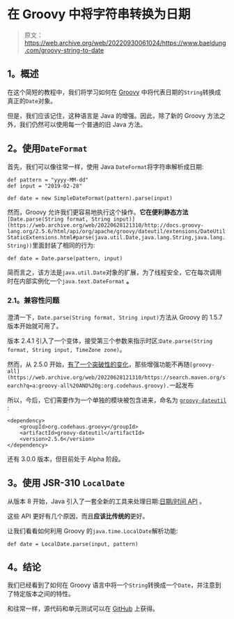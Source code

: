 # 在 Groovy 中将字符串转换为日期

> 原文：<https://web.archive.org/web/20220930061024/https://www.baeldung.com/groovy-string-to-date>

## 1。概述

在这个简短的教程中，我们将学习如何在 [Groovy](/web/20220628121310/https://www.baeldung.com/groovy-language) 中将代表日期的`String`转换成真正的`Date`对象。

但是，我们应该记住，这种语言是 Java 的增强。因此，除了新的 Groovy 方法之外，我们仍然可以使用每一个普通的旧 Java 方法。

## 2。使用`DateFormat`

首先，我们可以像往常一样，使用 Java `DateFormat`将字符串解析成日期:

```
def pattern = "yyyy-MM-dd"
def input = "2019-02-28"

def date = new SimpleDateFormat(pattern).parse(input) 
```

然而，Groovy 允许我们更容易地执行这个操作。**它在便利静态方法** `[Date.parse(String format, String input)](https://web.archive.org/web/20220628121310/http://docs.groovy-lang.org/2.5.6/html/api/org/apache/groovy/dateutil/extensions/DateUtilStaticExtensions.html#parse(java.util.Date,java.lang.String,java.lang.String))`里面封装了相同的行为:

```
def date = Date.parse(pattern, input) 
```

简而言之，该方法是`java.util.Date`对象的扩展，为了线程安全，它在每次调用时在内部实例化一个`java.text.DateFormat` **。**

### 2.1。兼容性问题

澄清一下，`Date.parse(String format, String input)`方法从 Groovy 的 1.5.7 版本开始就可用了。

版本 2.4.1 引入了一个变体，接受第三个参数来指示时区:`Date.parse(String format, String input, TimeZone zone)`。

然而，从 2.5.0 开始，[有了一个突破性的变化](https://web.archive.org/web/20220628121310/http://groovy-lang.org/releasenotes/groovy-2.5.html#Groovy2.5releasenotes-Breakingchanges)，那些增强功能不再随`[groovy-all](https://web.archive.org/web/20220628121310/https://search.maven.org/search?q=a:groovy-all%20AND%20g:org.codehaus.groovy).`一起发布

所以，今后，它们需要作为一个单独的模块被包含进来，命名为 [`groovy-dateutil`](https://web.archive.org/web/20220628121310/https://search.maven.org/search?q=a:groovy-dateutil) :

```
<dependency>
    <groupId>org.codehaus.groovy</groupId>
    <artifactId>groovy-dateutil</artifactId>
    <version>2.5.6</version>
</dependency> 
```

还有 3.0.0 版本，但目前处于 Alpha 阶段。

## 3。使用 JSR-310 `LocalDate`

从版本 8 开始，Java 引入了一套全新的工具来处理日期:[日期/时间 API](/web/20220628121310/https://www.baeldung.com/java-8-date-time-intro) 。

这些 API 更好有几个原因，而且**应该比传统的**更好。

让我们看看如何利用 Groovy 的`java.time.LocalDate`解析功能:

```
def date = LocalDate.parse(input, pattern) 
```

## 4。结论

我们已经看到了如何在 Groovy 语言中将一个`String`转换成一个`Date`，并注意到了特定版本之间的特性。

和往常一样，源代码和单元测试可以在 [GitHub](https://web.archive.org/web/20220628121310/https://github.com/eugenp/tutorials/tree/master/core-groovy-modules/core-groovy/) 上获得。